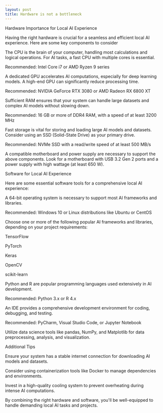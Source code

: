 ```yaml
---
layout: post
title: Hardware is not a bottleneck
---
```



Hardware Importance for Local AI Experience

Having the right hardware is crucial for a seamless and efficient local AI experience. Here are some key components to consider

The CPU is the brain of your computer, handling most calculations and logical operations. For AI tasks, a fast CPU with multiple cores is essential.

Recommended: Intel Core i7 or AMD Ryzen 9 series

A dedicated GPU accelerates AI computations, especially for deep learning models. A high-end GPU can significantly reduce processing time.

Recommended: NVIDIA GeForce RTX 3080 or AMD Radeon RX 6800 XT

Sufficient RAM ensures that your system can handle large datasets and complex AI models without slowing down.

Recommended: 16 GB or more of DDR4 RAM, with a speed of at least 3200 MHz

Fast storage is vital for storing and loading large AI models and datasets. Consider using an SSD (Solid-State Drive) as your primary drive.

Recommended: NVMe SSD with a read/write speed of at least 500 MB/s

A compatible motherboard and power supply are necessary to support the above components. Look for a motherboard with USB 3.2 Gen 2 ports and a power supply with high wattage (at least 650 W).

Software for Local AI Experience

Here are some essential software tools for a comprehensive local AI experience:

A 64-bit operating system is necessary to support most AI frameworks and libraries.

Recommended: Windows 10 or Linux distributions like Ubuntu or CentOS

Choose one or more of the following popular AI frameworks and libraries, depending on your project requirements:

TensorFlow

PyTorch

Keras

OpenCV

scikit-learn

Python and R are popular programming languages used extensively in AI development.

Recommended: Python 3.x or R 4.x

An IDE provides a comprehensive development environment for coding, debugging, and testing.

Recommended: PyCharm, Visual Studio Code, or Jupyter Notebook

Utilize data science tools like pandas, NumPy, and Matplotlib for data preprocessing, analysis, and visualization.

Additional Tips

Ensure your system has a stable internet connection for downloading AI models and datasets.

Consider using containerization tools like Docker to manage dependencies and environments.

Invest in a high-quality cooling system to prevent overheating during intense AI computations.

By combining the right hardware and software, you'll be well-equipped to handle demanding local AI tasks and projects.
